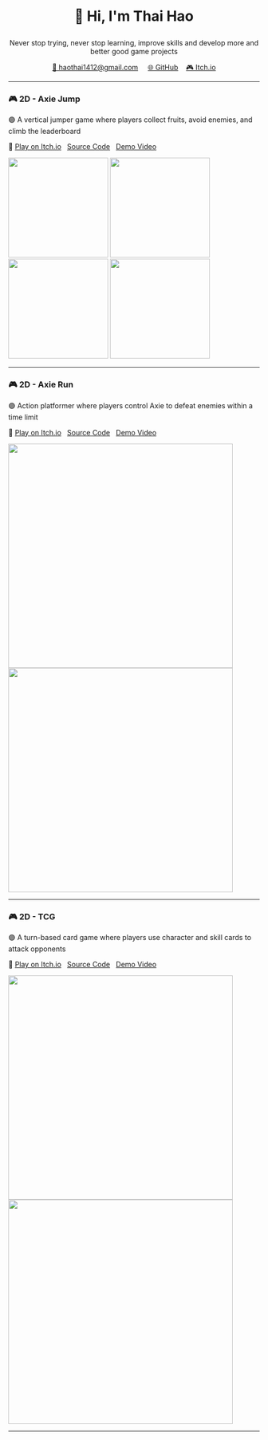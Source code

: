 # <p align="center">👋 Hi, I'm Thai Hao</p>
<p align="center">
  Never stop trying, never stop learning, improve skills and develop more and better good game projects
</p>
<p align="center">
  <a href="mailto:haothai1412@gmail.com">📩 haothai1412@gmail.com</a> &nbsp;&nbsp;&nbsp;
  <a href="https://github.com/lseanl03">🌐 GitHub</a>&nbsp;&nbsp;&nbsp;
  <a href="https://lseanl03.itch.io">🎮 Itch.io</a>
</p>

***

### 🎮 2D - Axie Jump

🟣 A vertical jumper game where players collect fruits, avoid enemies, and climb the leaderboard

🔗 
[Play on Itch.io](https://lseanl03.itch.io/axie-jump) &nbsp;
[Source Code](https://github.com/lseanl03/Axie-Jump.git) &nbsp;
[Demo Video](https://youtube.com/shorts/WwEmK7ugoxA)

<p>
  <img src="https://github.com/user-attachments/assets/f9f74408-8431-4d05-bbed-48ece48a8397" width="200" />
  <img src="https://github.com/user-attachments/assets/dda2e761-0f50-4f03-be4b-91b596bf303a" width="200" />
  <img src="https://github.com/user-attachments/assets/3fe8e880-586e-463c-8470-8d8c21fde592" width="200" />
  <img src="https://github.com/user-attachments/assets/0226c35f-efe1-4cd9-a54a-69fce8ba93af" width="200" />
</p>

***

### 🎮 2D - Axie Run

🟣 Action platformer where players control Axie to defeat enemies within a time limit

🔗 
[Play on Itch.io](https://yuiai03.itch.io/axie-run) &nbsp;
[Source Code](https://github.com/lseanl03/Game-4.git) &nbsp;
[Demo Video](https://www.youtube.com/watch?v=xsHwN8hSa7c)

<p>
  <img src="https://github.com/user-attachments/assets/54391fe9-f6fe-4269-ac00-4e105b75cc88" width="450" />
  <img src="https://github.com/user-attachments/assets/296692c2-96dc-46c7-b0cf-cbab3363b034" width="450"/>
</p>

***

### 🎮 2D - TCG 

🟣 A turn-based card game where players use character and skill cards to attack opponents

🔗 
[Play on Itch.io](https://yuiai03.itch.io/tcg) &nbsp;
[Source Code](https://github.com/lseanl03/Game-2) &nbsp;
[Demo Video](https://www.youtube.com/watch?v=SbjC2oph1_Q)

<p>
  <img src="https://github.com/user-attachments/assets/0a28dce4-544f-4382-9ac2-76c9758b119b" width="450" />
  <img src="https://github.com/user-attachments/assets/8b6298d1-0587-4834-bf09-6cc72eeb88b7" width="450"/>
</p>

***

